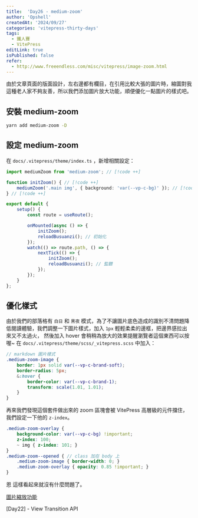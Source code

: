 ```yaml
---
title:  'Day26 - medium-zoom'
author: 'Opshell'
createdAt: '2024/09/27'
categories: 'vitepress-thirty-days'
tags:
  - 鐵人賽
  - VitePress
editLink: true
isPublished: false
refer:
  - http://www.freeendless.com/misc/vitepress/image-zoom.html
---
```


由於文章頁面的版面設計，左右邊都有欄目，在引用比較大張的圖片時，縮圖對我這種老人家不夠友善，所以我們添加圖片放大功能，順便優化一點圖片的樣式吧。

## 安裝 medium-zoom
```sh
yarn add medium-zoom -D
```

## 設定 medium-zoom
在 `docs/.vitepress/theme/index.ts` ，新增相關設定：

```ts
import mediumZoom from 'medium-zoom'; // [!code ++]

function initZoom() { // [!code ++]
    mediumZoom('.main img', { background: 'var(--vp-c-bg)' }); // [!code ++]
} // [!code ++]

export default {
    setup() {
        const route = useRoute();

        onMounted(async () => {
            initZoom();
            reloadBusuanzi(); // 初始化
        });
        watch(() => route.path, () => {
            nextTick(() => {
                initZoom();
                reloadBusuanzi(); // 監聽
            });
        });
    }
};
```

## 優化樣式
由於我們的部落格有 `白日` 和 `黑夜` 模式，為了不讓圖片底色造成的識別不清問題降低閱讀體驗，我們調整一下圖片樣式，加入 `1px` 輕輕柔柔的邊框，把邊界感拉出來又不太過火，
然後加入 hover 會稍稍為放大的效果提醒瀏覽者這個東西可以按喔~
在 `docs/.vitepress/theme/scss/_vitepress.scss` 中加入：
```scss
// markdown 圖片樣式
.medium-zoom-image {
    border: 1px solid var(--vp-c-brand-soft);
    border-radius: 5px;
    &:hover {
        border-color: var(--vp-c-brand-1);
        transform: scale(1.01, 1.01);
    }
}
```

再來我們發現這個套件做出來的 zoom 區塊會被 VitePress 高層級的元件擋住，我們設定一下他的 `z-index`。
```scss
.medium-zoom-overlay {
    background-color: var(--vp-c-bg) !important;
    z-index: 100;
    ~ img { z-index: 101; }
}
.medium-zoom--opened { // class 加在 body 上
    .medium-zoom-image { border-width: 0; }
    .medium-zoom-overlay { opacity: 0.85 !important; }
}
```

恩 這樣看起來就沒有什麼問題了。

[圖片縮放功能](http://www.freeendless.com/misc/vitepress/image-zoom.html)

[Day22] - View Transition API
